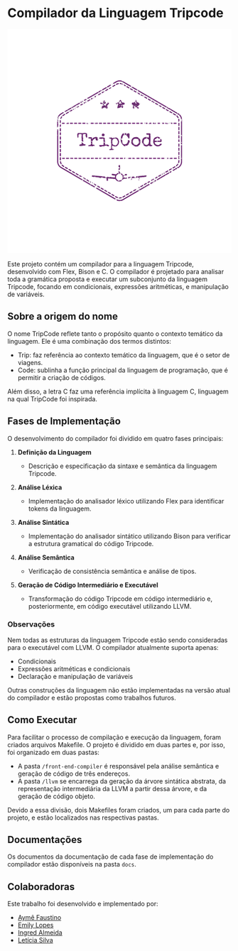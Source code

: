 # Compilador da Linguagem Tripcode

![Logo da Linguagem Tripcode](images/logo-tripcode.png) 

Este projeto contém um compilador para a linguagem Tripcode, desenvolvido com Flex, Bison e C. O compilador é projetado para analisar toda a gramática proposta e executar um subconjunto da linguagem Tripcode, focando em condicionais, expressões aritméticas, e manipulação de variáveis. 

## Sobre a origem do nome
O nome TripCode reflete tanto o propósito quanto o contexto temático da linguagem. Ele é uma combinação dos termos distintos:

- Trip: faz referência ao contexto temático da linguagem, que é o setor de viagens.
- Code: sublinha a função principal da linguagem de programação, que é permitir a
criação de códigos.

Além disso, a letra C faz uma referência implícita à linguagem C, linguagem na qual TripCode foi inspirada.

## Fases de Implementação

O desenvolvimento do compilador foi dividido em quatro fases principais:

1. **Definição da Linguagem**
   - Descrição e especificação da sintaxe e semântica da linguagem Tripcode.

2. **Análise Léxica**
   - Implementação do analisador léxico utilizando Flex para identificar tokens da linguagem.

3. **Análise Sintática**
   - Implementação do analisador sintático utilizando Bison para verificar a estrutura gramatical do código Tripcode.

4. **Análise Semântica**
   - Verificação de consistência semântica e análise de tipos.

5. **Geração de Código Intermediário e Executável**
   - Transformação do código Tripcode em código intermediário e, posteriormente, em código executável utilizando LLVM.

### Observações

Nem todas as estruturas da linguagem Tripcode estão sendo consideradas para o executável com LLVM. O compilador atualmente suporta apenas:

- Condicionais
- Expressões aritméticas e condicionais
- Declaração e manipulação de variáveis

Outras construções da linguagem não estão implementadas na versão atual do compilador e estão propostas como trabalhos futuros.

## Como Executar

Para facilitar o processo de compilação e execução da linguagem, foram criados arquivos Makefile. O projeto é dividido em duas partes e, por isso, foi organizado em duas pastas:

- A pasta `/front-end-compiler` é responsável pela análise semântica e geração de código de três endereços.
- A pasta `/llvm` se encarrega da geração da árvore sintática abstrata, da representação intermediária da LLVM a partir dessa árvore, e da geração de código objeto.

Devido a essa divisão, dois Makefiles foram criados, um para cada parte do projeto, e estão localizados nas respectivas pastas.

## Documentações
Os documentos da documentação de cada fase de implementação do compilador estão disponíveis na pasta `docs`.  

## Colaboradoras
Este trabalho foi desenvolvido e implementado por:

- [Aymê Faustino](https://github.com/aymesantos)
- [Emily Lopes](https://github.com/Emily-Lopes)
- [Ingred Almeida](https://github.com/ingredalmeida1)
- [Letícia Silva](https://github.com/lleticiasilvaa)
